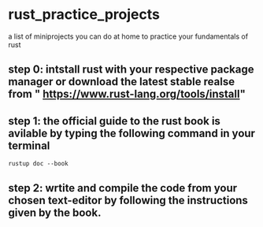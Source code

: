 # rust_practice_projects
a list of miniprojects you can do at home to practice your fundamentals of rust

## step 0: intstall rust with your respective package manager or download the latest stable realse from " https://www.rust-lang.org/tools/install"
## step 1: the official guide to the rust book is avilable by typing the following command in your terminal 
``` rustup doc --book ```
## step 2: wrtite and compile the code from your chosen text-editor by following the instructions given by the book. 

